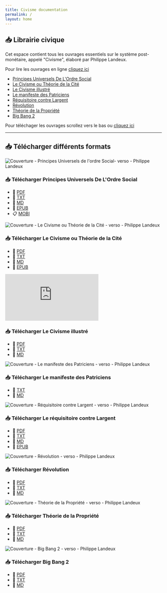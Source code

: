 ```yaml
---
title: Civisme documentation
permalink: /
layout: home
---
```


## :inbox_tray: Librairie civique

Cet espace contient tous les ouvrages essentiels sur le système post-monétaire, appelé "Civisme", élaboré par Philippe Landeux.

Pour lire les ouvrages en ligne [cliquez ici](https://exotriks.github.io/civisme-documentation/)

- [Principes Universels De L'Ordre Social](https://exotriks.github.io/civisme-documentation/pages/principes_universels_de_l_ordre_social_philippe_landeux/)
- [Le Civisme ou Théorie de la Cité](https://exotriks.github.io/civisme-documentation/pages/le_civisme_ou_theorie_de_la_cite_philippe_landeux/)
- [Le Civisme illustré](https://exotriks.github.io/civisme-documentation/pages/le_civisme_illustre_philippe_landeux/)
- [Le manifeste des Patriciens](https://exotriks.github.io/civisme-documentation/pages/le_manifeste_des_patriciens_phillipe_landeux/)
- [Réquisitoire contre Largent](https://exotriks.github.io/civisme-documentation/pages/requisitoire_contre_largent_philippe_landeux/)
- [Révolution](https://exotriks.github.io/civisme-documentation/pages/revolution_phillipe_landeux/)
- [Théorie de la Propriété](https://exotriks.github.io/civisme-documentation/pages/theorie_de_la_propriete_philippe_landeux/)
- [Big Bang 2](https://exotriks.github.io/civisme-documentation/pages/big_bang_2_philippe_landeux/)

Pour téléchager les ouvrages scrollez vers le bas ou [cliquez ici](https://exotriks.github.io/civisme-documentation/others/t%C3%A9l%C3%A9charger/)

***

## :inbox_tray: Télécharger différents formats

![Couverture - Principes Universels de l'ordre Social- verso - Philippe Landeux](https://cdn.jsdelivr.net/gh/exotriks/civisme-documentation/assets/images/covers/recto/couverture_principes_universels_de_l_ordre_social_philippe_landeux_recto_648x960.jpg "Principes Universels De L'Ordre Social - Philippe Landeux")

### :inbox_tray: Télécharger Principes Universels De L'Ordre Social

- :blue_book: [PDF](https://cdn.jsdelivr.net/gh/exotriks/civisme-documentation/assets/Principes%20Universels%20de%20l'Ordre%20Social%20-%20Philippe%20Landeux.pdf)
- :page_facing_up: [TXT](https://cdn.jsdelivr.net/gh/exotriks/civisme-documentation/assets/principes_universels_de_l_ordre_social_philippe_landeux.txt)
- :bookmark_tabs: [MD](https://cdn.jsdelivr.net/gh/exotriks/civisme-documentation/assets/principes_universels_de_l_ordre_social_philippe_landeux.md)
- :scroll: [EPUB](https://cdn.jsdelivr.net/gh/exotriks/civisme-documentation/assets/Principes%20Universels%20De%20L'Ordre%20Social-Philippe%20Landeux.epub)
- :clipboard: [MOBI](https://cdn.jsdelivr.net/gh/exotriks/civisme-documentation/assets/Principes%20Universels%20De%20L'Ordre%20Social-Philippe%20Landeux.mobi)

![Couverture - Le Civisme ou Théorie de la Cité - verso - Philippe Landeux](https://cdn.jsdelivr.net/gh/exotriks/civisme-documentation/assets/images/covers/recto/couverture_le_civisme_ou_theorie_de_la_cite_philippe_landeux_recto_648x960.jpg)

### :inbox_tray: Télécharger Le Civisme ou Théorie de la Cité

- :blue_book: [PDF](https://cdn.jsdelivr.net/gh/exotriks/civisme-documentation/assets/Le%20Civisme%20ou%20Théorie%20de%20la%20Cité%20-%20Philippe%20Landeux.pdf)
- :page_facing_up: [TXT](https://cdn.jsdelivr.net/gh/exotriks/civisme-documentation/assets/le_civisme_ou_theorie_de_la_cite_philippe_landeux.txt)
- :bookmark_tabs: [MD](https://cdn.jsdelivr.net/gh/exotriks/civisme-documentation/assets/le_civisme_ou_theorie_de_la_cite_philippe_landeux.md)
- :scroll: [EPUB](https://cdn.jsdelivr.net/gh/exotriks/civisme-documentation/assets/Le%20Civisme%20ou%20Théorie%20de%20la%20Cité%20-%20Philippe%20Landeux.epub)

![Couverture - Le Civisme ilustré - verso - Philippe Landeux](https://cdn.jsdelivr.net/gh/exotriks/civisme-documentation/assets/le_civisme_illustre_philippe_landeux.md)

### :inbox_tray: Télécharger Le Civisme illustré

- :blue_book: [PDF](https://cdn.jsdelivr.net/gh/exotriks/civisme-documentation/assets/Le%20Civisme%20illustré%20-%20Philippe%20Landeux.pdf)
- :page_facing_up: [TXT](https://cdn.jsdelivr.net/gh/exotriks/civisme-documentation/assets/le_civisme_illustré_philippe_landeux.txt)
- :bookmark_tabs: [MD](https://cdn.jsdelivr.net/gh/exotriks/civisme-documentation/assets/le_civisme_illustre_philippe_landeux.md)

![Couverture - Le manifeste des Patriciens - verso - Philippe Landeux](https://cdn.jsdelivr.net/gh/exotriks/civisme-documentation/assets/images/covers/recto/couverture_le_manifeste_des_patriciens_phillipe_landeux_recto_648x960.jpg)

### :inbox_tray: Télécharger Le manifeste des Patriciens

- :page_facing_up: [TXT](https://cdn.jsdelivr.net/gh/exotriks/civisme-documentation/assets/le_manifeste_des_patriciens_phillipe_landeux.txt)
- :bookmark_tabs: [MD](https://cdn.jsdelivr.net/gh/exotriks/civisme-documentation/assets/le_manifeste_des_patriciens_phillipe_landeux.md)

![Couverture - Réquisitoire contre Largent - verso - Philippe Landeux](https://cdn.jsdelivr.net/gh/exotriks/civisme-documentation/assets/images/covers/recto/couverture_requisitoire_contre_largent_philippe_landeux_recto_648x960.jpg)

### :inbox_tray: Télécharger Le réquisitoire contre Largent

- :blue_book: [PDF](https://cdn.jsdelivr.net/gh/exotriks/civisme-documentation/assets/Réquisitoire%20contre%20Largent%20-%20Philippe%20Landeux.pdf)
- :page_facing_up: [TXT](https://cdn.jsdelivr.net/gh/exotriks/civisme-documentation/assets/requisitoire_contre_largent_philippe_landeux.txt)
- :bookmark_tabs: [MD](https://cdn.jsdelivr.net/gh/exotriks/civisme-documentation/assets/requisitoire_contre_largent_philippe_landeux.md)
- :scroll: [EPUB](https://cdn.jsdelivr.net/gh/exotriks/civisme-documentation/Requisitoire%20contre%20Largent-Philippe%20Landeux.epub)

![Couverture - Révolution - verso - Philippe Landeux](https://cdn.jsdelivr.net/gh/exotriks/civisme-documentation/assets/images/covers/recto/couverture_revolution_phillipe_landeux_recto_648x960.jpg)

### :inbox_tray: Télécharger Révolution

- :blue_book: [PDF](https://cdn.jsdelivr.net/gh/exotriks/civisme-documentation/assets/Révolution%20-%20Philippe%20Landeux.pdf)
- :page_facing_up: [TXT](https://cdn.jsdelivr.net/gh/exotriks/civisme-documentation/assets/revolution_phillipe_landeux.txt)
- :bookmark_tabs: [MD](https://cdn.jsdelivr.net/gh/exotriks/civisme-documentation/assets/revolution_phillipe_landeux.md)

![Couverture - Théorie de la Propriété - verso - Philippe Landeux](https://cdn.jsdelivr.net/gh/exotriks/civisme-documentation/assets/images/covers/recto/couverture_theorie_de_la_propriete_philippe_landeux_recto_648x960.jpg)

### :inbox_tray: Télécharger Théorie de la Propriété

- :blue_book: [PDF](https://cdn.jsdelivr.net/gh/exotriks/civisme-documentation/assets/Théorie%20de%20la%20Propriété%20-%20Philippe%20Landeux.pdf)
- :page_facing_up: [TXT](https://cdn.jsdelivr.net/gh/exotriks/civisme-documentation/assets/theorie_de_la_propriété_philippe_landeux.txt)
- :bookmark_tabs: [MD](https://cdn.jsdelivr.net/gh/exotriks/civisme-documentation/assets/theorie_de_la_propriete_philippe_landeux.md)

![Couverture - Big Bang 2 - verso - Philippe Landeux](https://cdn.jsdelivr.net/gh/exotriks/civisme-documentation/assets/images/covers/recto/couverture_big_bang_2_philippe_landeux_recto_648x960.jpg)

### :inbox_tray: Télécharger Big Bang 2

- :blue_book: [PDF](https://cdn.jsdelivr.net/gh/exotriks/civisme-documentation/assets/Big%20Bang%202%20-%20Philippe%20Landeux.pdf)
- :page_facing_up: [TXT](https://cdn.jsdelivr.net/gh/exotriks/civisme-documentation/assets/big_bang_2_philippe_landeux.txt)
- :bookmark_tabs: [MD](https://cdn.jsdelivr.net/gh/exotriks/civisme-documentation/assets/big_bang_2_philippe_landeux.md)


